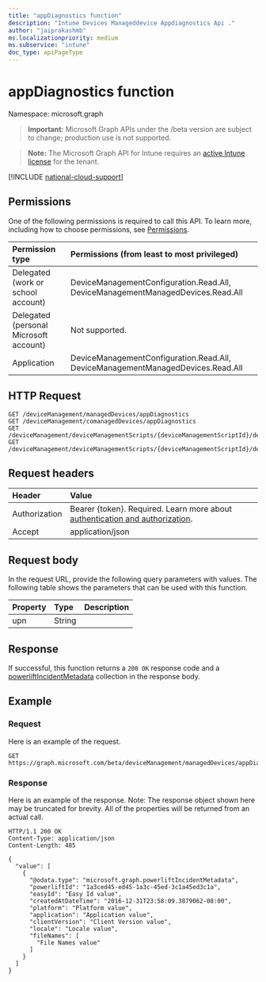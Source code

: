 ```yaml
---
title: "appDiagnostics function"
description: "Intune Devices Manageddevice Appdiagnostics Api ."
author: "jaiprakashmb"
ms.localizationpriority: medium
ms.subservice: "intune"
doc_type: apiPageType
---
```


# appDiagnostics function

Namespace: microsoft.graph

> **Important:** Microsoft Graph APIs under the /beta version are subject to change; production use is not supported.

> **Note:** The Microsoft Graph API for Intune requires an [active Intune license](https://go.microsoft.com/fwlink/?linkid=839381) for the tenant.



[!INCLUDE [national-cloud-support](../../includes/all-clouds.md)]

## Permissions
One of the following permissions is required to call this API. To learn more, including how to choose permissions, see [Permissions](/graph/permissions-reference).

|Permission type|Permissions (from least to most privileged)|
|:---|:---|
|Delegated (work or school account)|DeviceManagementConfiguration.Read.All, DeviceManagementManagedDevices.Read.All|
|Delegated (personal Microsoft account)|Not supported.|
|Application|DeviceManagementConfiguration.Read.All, DeviceManagementManagedDevices.Read.All|

## HTTP Request
<!-- {
  "blockType": "ignored"
}
-->
``` http
GET /deviceManagement/managedDevices/appDiagnostics
GET /deviceManagement/comanagedDevices/appDiagnostics
GET /deviceManagement/deviceManagementScripts/{deviceManagementScriptId}/deviceRunStates/{deviceManagementScriptDeviceStateId}/managedDevice/users/{userId}/managedDevices/appDiagnostics
GET /deviceManagement/deviceManagementScripts/{deviceManagementScriptId}/deviceRunStates/{deviceManagementScriptDeviceStateId}/managedDevice/detectedApps/{detectedAppId}/managedDevices/appDiagnostics
```

## Request headers
|Header|Value|
|:---|:---|
|Authorization|Bearer {token}. Required. Learn more about [authentication and authorization](/graph/auth/auth-concepts).|
|Accept|application/json|

## Request body
In the request URL, provide the following query parameters with values.
The following table shows the parameters that can be used with this function.

|Property|Type|Description|
|:---|:---|:---|
|upn|String||



## Response
If successful, this function returns a `200 OK` response code and a [powerliftIncidentMetadata](../resources/intune-devices-powerliftincidentmetadata.md) collection in the response body.

## Example

### Request
Here is an example of the request.
``` http
GET https://graph.microsoft.com/beta/deviceManagement/managedDevices/appDiagnostics(upn='parameterValue')
```

### Response
Here is an example of the response. Note: The response object shown here may be truncated for brevity. All of the properties will be returned from an actual call.
``` http
HTTP/1.1 200 OK
Content-Type: application/json
Content-Length: 485

{
  "value": [
    {
      "@odata.type": "microsoft.graph.powerliftIncidentMetadata",
      "powerliftId": "1a3ced45-ed45-1a3c-45ed-3c1a45ed3c1a",
      "easyId": "Easy Id value",
      "createdAtDateTime": "2016-12-31T23:58:09.3879062-08:00",
      "platform": "Platform value",
      "application": "Application value",
      "clientVersion": "Client Version value",
      "locale": "Locale value",
      "fileNames": [
        "File Names value"
      ]
    }
  ]
}
```
